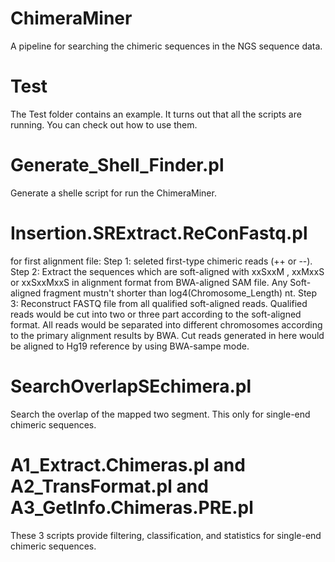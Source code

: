 # ChimeraMiner
A pipeline for searching the chimeric sequences in the NGS sequence data.

# Test
The Test folder contains an example. It turns out that all the scripts are running. You can check out how to use them.

# Generate_Shell_Finder.pl	
Generate a shelle script for run the ChimeraMiner.

# Insertion.SRExtract.ReConFastq.pl
for first alignment file:
	Step 1:
			seleted first-type chimeric reads	(++ or --).
	Step 2:
			Extract the sequences which are soft-aligned with xxSxxM , xxMxxS or xxSxxMxxS in alignment format from BWA-aligned SAM file.
			        Any Soft-aligned fragment mustn't shorter than log4(Chromosome_Length) nt.
	Step 3:
			Reconstruct FASTQ file from all qualified soft-aligned reads. 
			Qualified reads would be cut into two or three part according to the soft-aligned format.
			All reads would be separated into different chromosomes according to the primary alignment results by BWA.
			Cut reads generated in here would be aligned to Hg19 reference by using BWA-sampe mode.

# SearchOverlapSEchimera.pl	
Search the overlap of the mapped two segment. This only for single-end chimeric sequences.

# A1_Extract.Chimeras.pl and A2_TransFormat.pl and A3_GetInfo.Chimeras.PRE.pl
These 3 scripts provide filtering, classification, and statistics for single-end chimeric sequences.
